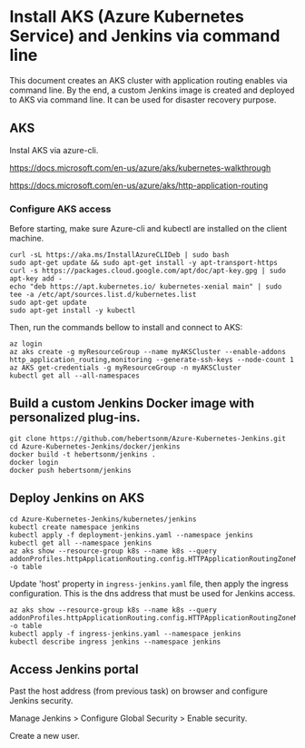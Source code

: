 # Install AKS (Azure Kubernetes Service) and Jenkins via command line

This document creates an AKS cluster with application routing enables via command line. By the end, a custom Jenkins image is created and deployed to AKS via command line. It can be used for disaster recovery purpose.

## AKS

Instal AKS via azure-cli.

https://docs.microsoft.com/en-us/azure/aks/kubernetes-walkthrough

https://docs.microsoft.com/en-us/azure/aks/http-application-routing

### Configure AKS access

Before starting, make sure Azure-cli and kubectl are installed on the client machine.

```
curl -sL https://aka.ms/InstallAzureCLIDeb | sudo bash
sudo apt-get update && sudo apt-get install -y apt-transport-https
curl -s https://packages.cloud.google.com/apt/doc/apt-key.gpg | sudo apt-key add -
echo "deb https://apt.kubernetes.io/ kubernetes-xenial main" | sudo tee -a /etc/apt/sources.list.d/kubernetes.list
sudo apt-get update
sudo apt-get install -y kubectl
```

Then, run the commands bellow to install and connect to AKS:
```
az login
az aks create -g myResourceGroup --name myAKSCluster --enable-addons http_application_routing,monitoring --generate-ssh-keys --node-count 1
az AKS get-credentials -g myResourceGroup -n myAKSCluster
kubectl get all --all-namespaces
```

## Build a custom Jenkins Docker image with personalized plug-ins.

```
git clone https://github.com/hebertsonm/Azure-Kubernetes-Jenkins.git
cd Azure-Kubernetes-Jenkins/docker/jenkins
docker build -t hebertsonm/jenkins .
docker login
docker push hebertsonm/jenkins
```

## Deploy Jenkins on AKS

```
cd Azure-Kubernetes-Jenkins/kubernetes/jenkins
kubectl create namespace jenkins
kubectl apply -f deployment-jenkins.yaml --namespace jenkins
kubectl get all --namespace jenkins
az aks show --resource-group k8s --name k8s --query addonProfiles.httpApplicationRouting.config.HTTPApplicationRoutingZoneName -o table
```

Update 'host' property in `ingress-jenkins.yaml` file, then apply the ingress configuration. This is the dns address that must be used for Jenkins access.

``` 
az aks show --resource-group k8s --name k8s --query addonProfiles.httpApplicationRouting.config.HTTPApplicationRoutingZoneName -o table
kubectl apply -f ingress-jenkins.yaml --namespace jenkins
kubectl describe ingress jenkins --namespace jenkins
```

## Access Jenkins portal

Past the host address (from previous task) on browser and configure Jenkins security.

Manage Jenkins > Configure Global Security > Enable security.

Create a new user.

